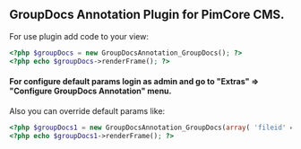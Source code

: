 ## GroupDocs Annotation Plugin for PimCore CMS.

For use plugin add code to your view:
```php
<?php $groupDocs = new GroupDocsAnnotation_GroupDocs(); ?>
<?php echo $groupDocs->renderFrame(); ?>
```

#### For configure default params login as admin and go to "Extras" => "Configure GroupDocs Annotation"  menu.

Also you can override default params like:
```php
<?php $groupDocs1 = new GroupDocsAnnotation_GroupDocs(array( 'fileid' => '123', 'frameborder' => '1', 'width' => '680', 'height' => '900' )); ?>
<?php echo $groupDocs1->renderFrame(); ?>
```

